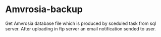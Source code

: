 # Amvrosia-backup

Get Amvrosia database file which is produced by sceduled task from sql server.
After uploading in ftp server an email notification sended to user.
